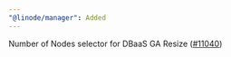 ```yaml
---
"@linode/manager": Added
---
```


Number of Nodes selector for DBaaS GA Resize ([#11040](https://github.com/linode/manager/pull/11040))
